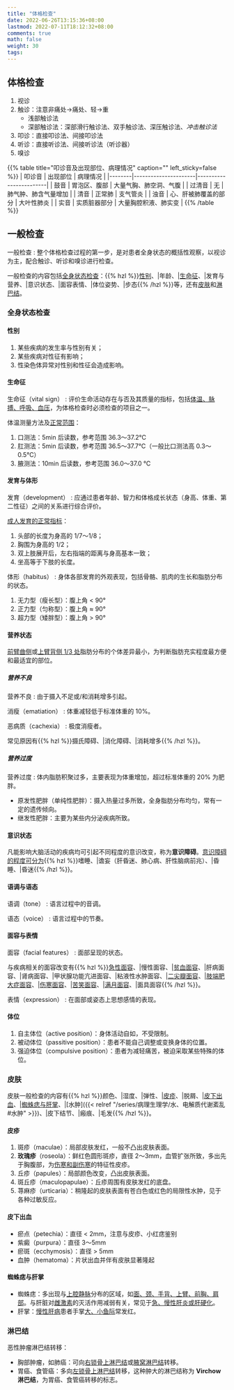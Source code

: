 ```yaml
---
title: "体格检查"
date: 2022-06-26T13:15:36+08:00
lastmod: 2022-07-11T18:12:32+08:00
comments: true
math: false
weight: 30
tags:
---
```


## 体格检查

1. 视诊
2. 触诊：注意非痛处→痛处、轻→重
    - 浅部触诊法
    - 深部触诊法：深部滑行触诊法、双手触诊法、深压触诊法、*冲击触诊法*
3. 叩诊：直接叩诊法、间接叩诊法
4. 听诊：直接听诊法、间接听诊法（听诊器）
5. 嗅诊

{{% table title="叩诊音及出现部位、病理情况" caption="" left_sticky=false %}}
| 叩诊音 | 出现部位             | 病理情况               |
|--------|----------------------|------------------------|
| 鼓音   | 胃泡区、腹部         | 大量气胸、肺空洞、气腹 |
| 过清音 | 无                   | 肺气肿、肺含气量增加   |
| 清音   | 正常肺               | 支气管炎               |
| 浊音   | 心、肝被肺覆盖的部分 | 大叶性肺炎             |
| 实音   | 实质脏器部分         | 大量胸腔积液、肺实变   |
{{% /table %}}

## 一般检查

一般检查
: 整个体格检查过程的第一步，是对患者全身状态的概括性观察，以视诊为主，配合触诊、听诊和嗅诊进行检查。

一般检查的内容包括[全身状态检查](#全身状态检查)：{{% hzl %}}[性别](#性别)、|年龄、|[生命征](#生命征)、|发育与营养、|意识状态、|面容表情、|体位姿势、|步态{{% /hzl %}}等，还有[皮肤](#皮肤)和[淋巴结](#淋巴结)。

### 全身状态检查

#### 性别

1. 某些疾病的发生率与性别有关；
2. 某些疾病对性征有影响；
3. 性染色体异常对性别和性征会造成影响。

#### 生命征

生命征（vital sign）
: 评价生命活动存在与否及其质量的指标，包括<ins>体温、脉搏、呼吸、血压</ins>，为体格检查时必须检查的项目之一。

体温测量方法及<ins>正常范围</ins>：

1. 口测法：5min 后读数，参考范围 36.3～37.2℃
2. 肛测法：5min 后读数，参考范围 36.5～37.7℃（一般比口测法高 0.3～0.5℃）
3. 腋测法：10min 后读数，参考范围 36.0～37.0 ℃

#### 发育与体形

发育（development）
: 应通过患者年龄、智力和体格成长状态（身高、体重、第二性征）之间的关系进行综合评价。

<ins>成人发育的正常指标</ins>：

1. 头部的长度为身高的 1/7～1/8；
2. 胸围为身高的 1/2；
3. 双上肢展开后，左右指端的距离与身高基本一致；
4. 坐高等于下肢的长度。

体形（habitus）
: 身体各部发育的外观表现，包括骨骼、肌肉的生长和脂肪分布的状态。

1. 无力型（瘦长型）：腹上角 \< 90°
2. 正力型（匀称型）：腹上角 ≈ 90°
3. 超力型（矮胖型）：腹上角 \> 90°

#### 营养状态

<ins>前臂曲侧</ins>或<ins>上臂背侧 1/3 处</ins>脂肪分布的个体差异最小，为判断脂肪充实程度最方便和最适宜的部位。

##### 营养不良

营养不良
: 由于摄入不足或/和消耗增多引起。

消瘦（ematiation）
: 体重减轻低于标准体重的 10%。

恶病质（cachexia）
: 极度消瘦者。

常见原因有{{% hzl %}}摄氏障碍、|消化障碍、|消耗增多{{% /hzl %}}。

##### 营养过度

营养过度
: 体内脂肪积聚过多，主要表现为体重增加，超过标准体重的 20% 为肥胖。

- 原发性肥胖（单纯性肥胖）：摄入热量过多所致，全身脂肪分布均匀，常有一定的遗传倾向。
- 继发性肥胖：主要为某些内分泌疾病所致。

#### 意识状态

凡能影响大脑活动的疾病均可引起不同程度的意识改变，称为**意识障碍**。<ins>意识障碍的程度可分为</ins>{{% hzl %}}嗜睡、|谵妄（肝昏迷、肺心病、肝性脑病前兆）、|昏睡、|昏迷{{% /hzl %}}。

#### 语调与语态

语调（tone）
: 语言过程中的音调。

语态（voice）
: 语言过程中的节奏。

#### 面容与表情

面容（facial features）
: 面部呈现的状态。

与疾病相关的面容改变有{{% hzl %}}<ins>急性面容</ins>、|慢性面容、|<ins>贫血面容</ins>、|肝病面容、|肾病面容、|甲状腺功能亢进面容、|粘液性水肿面容、|<ins>二尖瓣面容</ins>、|<ins>肢端肥大症面容</ins>、|<ins>伤寒面容</ins>、|<ins>苦笑面容</ins>、|<ins>满月面容</ins>、|面具面容{{% /hzl %}}。

表情（expression）
: 在面部或姿态上思想感情的表现。

#### 体位

1. 自主体位（active position）：身体活动自如，不受限制。
2. 被动体位（passitive position）：患者不能自己调整或变换身体的位置。
3. 强迫体位（compulsive position）：患者为减轻痛苦，被迫采取某些特殊的体位。

### 皮肤

皮肤一般检查的内容有{{% hzl %}}颜色、|湿度、|弹性、|[皮疹](#皮疹)、|脱屑、|<ins>皮下出血</ins>、|[蜘蛛痣与肝掌](#蜘蛛痣与肝掌)、|[水肿]({{< relref "/series/病理生理学/水、电解质代谢紊乱#水肿" >}})、|皮下结节、|瘢痕、|毛发{{% /hzl %}}。

#### 皮疹

1. 斑疹（maculae）：局部皮肤发红，一般不凸出皮肤表面。
2. **玫瑰疹**（roseola）：鲜红色圆形斑疹，直径 2～3mm，血管扩张所致，多出先于胸腹部，为<ins>伤寒和副伤寒</ins>的特征性皮疹。
3. 丘疹（papules）：局部颜色改变，凸出皮肤表面。
4. 斑丘疹（maculopapulae）：丘疹周围有皮肤发红的底盘。
5. 荨麻疹（urticaria）：稍隆起的皮肤表面有苍白色或红色的局限性水肿，见于各种过敏反应。

#### 皮下出血

- 瘀点（petechia）：直径 \< 2mm，注意与皮疹、小红痣鉴别
- 紫癜（purpura）：直径 3～5mm
- 瘀斑（ecchymosis）：直径 \> 5mm
- 血肿（hematoma）：片状出血并伴有皮肤显著隆起

#### 蜘蛛痣与肝掌

- 蜘蛛痣：多出现与<ins>上腔静脉</ins>分布的区域，如<ins>面、颈、手背、上臂、前胸、肩部</ins>。与肝脏对<ins>雌激素</ins>的灭活作用减弱有关，常见于<ins>急、慢性肝炎或肝硬化</ins>。
- 肝掌：<ins>慢性肝病</ins>患者手掌<ins>大、小鱼际</ins>常发红。

### 淋巴结

恶性肿瘤淋巴结转移：

- 胸部肿瘤，如肺癌：可向<ins>右锁骨上淋巴结</ins>或<ins>腋窝淋巴结</ins>转移。
- 胃癌、食管癌：多向<ins>左锁骨上淋巴结</ins>转移，这种肿大的淋巴结称为 **Virchow 淋巴结**，为胃癌、食管癌转移的标志。
